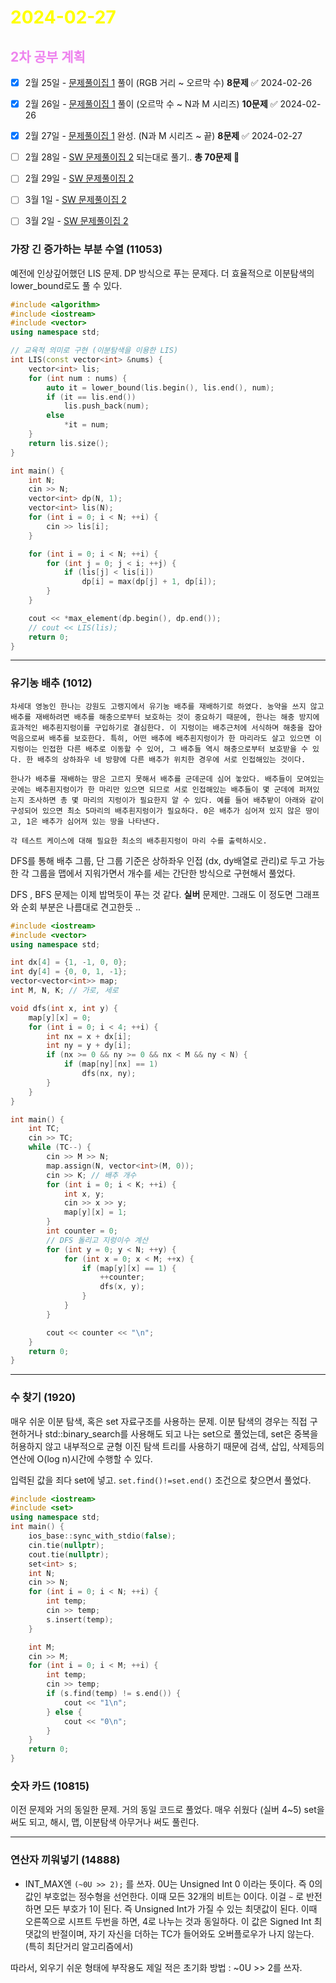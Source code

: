 # <span style="color:yellow">2024-02-27</span>

##  <span style="color:violet">2차 공부 계획</span>
- [x] 2월 25일 - [문제풀이집 1](https://www.acmicpc.net/workbook/view/10475) 풀이 (RGB 거리 ~ 오르막 수) **8문제** ✅ 2024-02-26
- [x] 2월 26일 - [문제풀이집 1](https://www.acmicpc.net/workbook/view/10475) 풀이 (오르막 수 ~ N과 M 시리즈) **10문제** ✅ 2024-02-26
- [x] 2월 27일 - [문제풀이집 1](https://www.acmicpc.net/workbook/view/10475) 완성. (N과 M 시리즈 ~ 끝) **8문제** ✅ 2024-02-27
- [ ] 2월 28일 - [SW 문제풀이집 2](https://www.acmicpc.net/workbook/view/18254) 되는대로 풀기.. **총 70문제 🤯**
- [ ] 2월 29일 - [SW 문제풀이집 2](https://www.acmicpc.net/workbook/view/18254)
- [ ] 3월 1일 - [SW 문제풀이집 2](https://www.acmicpc.net/workbook/view/18254)
- [ ] 3월 2일 - [SW 문제풀이집 2](https://www.acmicpc.net/workbook/view/18254)




### 가장 긴 증가하는 부분 수열 (11053)
예전에 인상깊어했던 LIS 문제. DP 방식으로 푸는 문제다.
더 효율적으로 이분탐색의 lower_bound로도 풀 수 있다.

```cpp
#include <algorithm>
#include <iostream>
#include <vector>
using namespace std;

// 교육적 의미로 구현 (이분탐색을 이용한 LIS)
int LIS(const vector<int> &nums) {
    vector<int> lis;
    for (int num : nums) {
        auto it = lower_bound(lis.begin(), lis.end(), num);
        if (it == lis.end())
            lis.push_back(num);
        else
            *it = num;
    }
    return lis.size();
}

int main() {
    int N;
    cin >> N;
    vector<int> dp(N, 1);
    vector<int> lis(N);
    for (int i = 0; i < N; ++i) {
        cin >> lis[i];
    }

    for (int i = 0; i < N; ++i) {
        for (int j = 0; j < i; ++j) {
            if (lis[j] < lis[i])
                dp[i] = max(dp[j] + 1, dp[i]);
        }
    }

    cout << *max_element(dp.begin(), dp.end());
    // cout << LIS(lis); 
    return 0;
}
```





- - -


### 유기농 배추 (1012)
```
차세대 영농인 한나는 강원도 고랭지에서 유기농 배추를 재배하기로 하였다. 농약을 쓰지 않고 배추를 재배하려면 배추를 해충으로부터 보호하는 것이 중요하기 때문에, 한나는 해충 방지에 효과적인 배추흰지렁이를 구입하기로 결심한다. 이 지렁이는 배추근처에 서식하며 해충을 잡아 먹음으로써 배추를 보호한다. 특히, 어떤 배추에 배추흰지렁이가 한 마리라도 살고 있으면 이 지렁이는 인접한 다른 배추로 이동할 수 있어, 그 배추들 역시 해충으로부터 보호받을 수 있다. 한 배추의 상하좌우 네 방향에 다른 배추가 위치한 경우에 서로 인접해있는 것이다.

한나가 배추를 재배하는 땅은 고르지 못해서 배추를 군데군데 심어 놓았다. 배추들이 모여있는 곳에는 배추흰지렁이가 한 마리만 있으면 되므로 서로 인접해있는 배추들이 몇 군데에 퍼져있는지 조사하면 총 몇 마리의 지렁이가 필요한지 알 수 있다. 예를 들어 배추밭이 아래와 같이 구성되어 있으면 최소 5마리의 배추흰지렁이가 필요하다. 0은 배추가 심어져 있지 않은 땅이고, 1은 배추가 심어져 있는 땅을 나타낸다.

각 테스트 케이스에 대해 필요한 최소의 배추흰지렁이 마리 수를 출력하시오.
```

DFS를 통해 배추 그룹, 단 그룹 기준은 상하좌우 인접 (dx, dy배열로 관리)로 두고 가능한 각 그룹을 맵에서 지워가면서 개수를 세는 간단한 방식으로 구현해서 풀었다.

DFS , BFS 문제는 이제 밥먹듯이 푸는 것 같다. **실버** 문제만.
그래도 이 정도면 그래프와 순회 부분은 나름대로 견고한듯 ..

```cpp
#include <iostream>
#include <vector>
using namespace std;

int dx[4] = {1, -1, 0, 0};
int dy[4] = {0, 0, 1, -1};
vector<vector<int>> map;
int M, N, K; // 가로, 세로

void dfs(int x, int y) {
    map[y][x] = 0;
    for (int i = 0; i < 4; ++i) {
        int nx = x + dx[i];
        int ny = y + dy[i];
        if (nx >= 0 && ny >= 0 && nx < M && ny < N) {
            if (map[ny][nx] == 1)
                dfs(nx, ny);
        }
    }
}

int main() {
    int TC;
    cin >> TC;
    while (TC--) {
        cin >> M >> N;
        map.assign(N, vector<int>(M, 0));
        cin >> K; // 배추 개수
        for (int i = 0; i < K; ++i) {
            int x, y;
            cin >> x >> y;
            map[y][x] = 1;
        }
        int counter = 0;
        // DFS 돌리고 지렁이수 계산
        for (int y = 0; y < N; ++y) {
            for (int x = 0; x < M; ++x) {
                if (map[y][x] == 1) {
                    ++counter;
                    dfs(x, y);
                }
            }
        }

        cout << counter << "\n";
    }
    return 0;
}
```




- - -


### 수 찾기 (1920)
매우 쉬운 이분 탐색, 혹은 set 자료구조를 사용하는 문제.
이분 탐색의 경우는 직접 구현하거나 std::binary_search를 사용해도 되고
나는 set으로 풀었는데, set은 중복을 허용하지 않고 내부적으로 균형 이진 탐색 트리를 사용하기 때문에 검색, 삽입, 삭제등의 연산에 O(log n)시간에 수행할 수 있다.

입력된 값을 죄다 set에 넣고. ``set.find()!=set.end()`` 조건으로 찾으면서 풀었다.

```cpp
#include <iostream>
#include <set>
using namespace std;
int main() {
    ios_base::sync_with_stdio(false);
    cin.tie(nullptr);
    cout.tie(nullptr);
    set<int> s;
    int N;
    cin >> N;
    for (int i = 0; i < N; ++i) {
        int temp;
        cin >> temp;
        s.insert(temp);
    }

    int M;
    cin >> M;
    for (int i = 0; i < M; ++i) {
        int temp;
        cin >> temp;
        if (s.find(temp) != s.end()) {
            cout << "1\n";
        } else {
            cout << "0\n";
        }
    }
    return 0;
}
```


### 숫자 카드 (10815)
이전 문제와 거의 동일한 문제. 거의 동일 코드로 풀었다. 매우 쉬웠다 (실버 4~5)
set을 써도 되고, 해시, 맵, 이분탐색 아무거나 써도 풀린다.


- - -



### 연산자 끼워넣기 (14888)
- INT_MAX엔 ``(~0U >> 2);`` 를 쓰자.
0U는 Unsigned Int 0 이라는 뜻이다. 즉 0의 값인 부호없는 정수형을 선언한다. 이때 모든 32개의 비트는 0이다. 이걸 ``~`` 로 반전하면 모든 부호가 1이 된다. 즉 Unsigned Int가 가질 수 있는 최댓값이 된다. 이때 오른쪽으로 시프트 두번을 하면, 4로 나누는 것과 동일하다. 이 값은 Signed Int 최댓값의 반절이며, 자기 자신을 더하는 TC가 들어와도 오버플로우가 나지 않는다. (특히 최단거리 알고리즘에서)

따라서, 외우기 쉬운 형태에 부작용도 제일 적은 초기화 방법 : ~0U >> 2를 쓰자.
